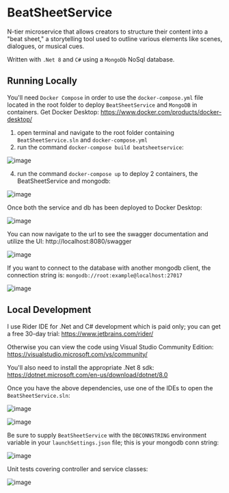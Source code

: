 # BeatSheetService
N-tier microservice that allows creators to structure their content into a "beat sheet," a storytelling tool used to outline various elements like scenes, dialogues, or musical cues.

Written with `.Net 8` and `C#` using a `MongoDb` NoSql database.

## Running Locally

You'll need `Docker Compose` in order to use the `docker-compose.yml` file located in the root folder to deploy `BeatSheetService` and `MongoDB` in containers.
Get Docker Desktop: https://www.docker.com/products/docker-desktop/

1) open terminal and navigate to the root folder containing `BeatSheetService.sln` and `docker-compose.yml`
2) run the command `docker-compose build beatsheetservice`:
   
![image](https://github.com/cbseirani/SP_BeatSheetService/assets/34148393/24c265de-3803-4bca-b091-4b05b4c2b152)

4) run the command `docker-compose up` to deploy 2 containers, the BeatSheetService and mongodb:
   
![image](https://github.com/cbseirani/SP_BeatSheetService/assets/34148393/99bf231b-11d2-491b-a363-a2f7d665e53a)


Once both the service and db has been deployed to Docker Desktop:

![image](https://github.com/cbseirani/SP_BeatSheetService/assets/34148393/5c0ec8ab-f050-4dc6-b726-1c5b324fe46a)


You can now navigate to the url to see the swagger documentation and utilize the UI: http://localhost:8080/swagger

![image](https://github.com/cbseirani/SP_BeatSheetService/assets/34148393/c3137552-f57a-4c73-a92c-7549f0d33187)



If you want to connect to the database with another mongodb client, the connection string is: `mongodb://root:example@localhost:27017`

![image](https://github.com/cbseirani/SP_BeatSheetService/assets/34148393/a612e80b-ea73-4262-b3b2-69fd6e8a8df2)



## Local Development
I use Rider IDE for .Net and C# development which is paid only; you can get a free 30-day trial: https://www.jetbrains.com/rider/

Otherwise you can view the code using Visual Studio Community Edition: https://visualstudio.microsoft.com/vs/community/

You'll also need to install the appropriate .Net 8 sdk: https://dotnet.microsoft.com/en-us/download/dotnet/8.0

Once you have the above dependencies, use one of the IDEs to open the `BeatSheetService.sln`:

![image](https://github.com/cbseirani/SP_BeatSheetService/assets/34148393/76d67cec-ce0f-4355-bcc0-0a29d97d1bcf)

![image](https://github.com/cbseirani/SP_BeatSheetService/assets/34148393/14c2bd23-5070-4c2c-a9a2-ca9463013e42)

Be sure to supply `BeatSheetService` with the `DBCONNSTRING` environment variable in your `launchSettings.json` file; this is your mongodb conn string:

![image](https://github.com/cbseirani/SP_BeatSheetService/assets/34148393/7386a69e-da79-413e-abab-4f202b42caef)

Unit tests covering controller and service classes: 

![image](https://github.com/cbseirani/SP_BeatSheetService/assets/34148393/1d149470-fcfb-4e79-8c07-6daa185de1b6)

